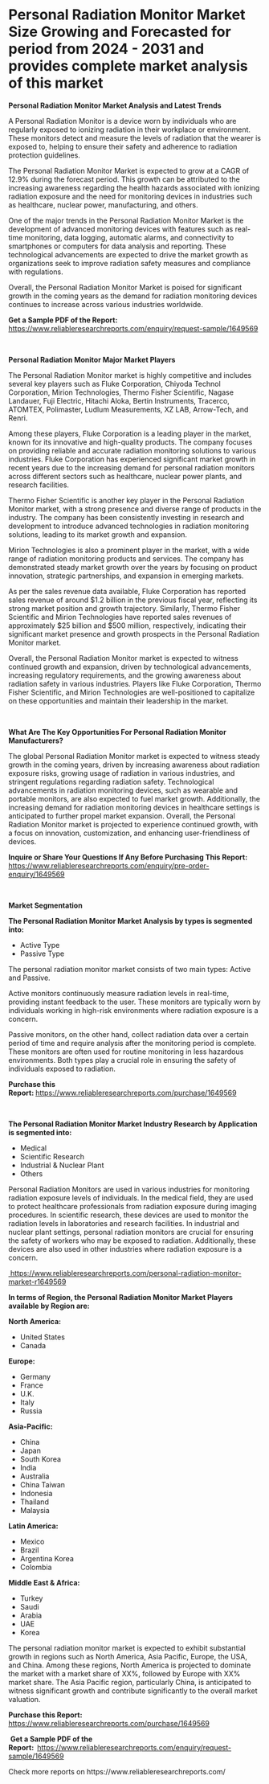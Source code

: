 <p><h1>Personal Radiation Monitor Market Size Growing and Forecasted for period from 2024 - 2031 and provides complete market analysis of this market</h1></p><p><strong>Personal Radiation Monitor Market Analysis and Latest Trends</strong></p>
<p><p>A Personal Radiation Monitor is a device worn by individuals who are regularly exposed to ionizing radiation in their workplace or environment. These monitors detect and measure the levels of radiation that the wearer is exposed to, helping to ensure their safety and adherence to radiation protection guidelines.</p><p>The Personal Radiation Monitor Market is expected to grow at a CAGR of 12.9% during the forecast period. This growth can be attributed to the increasing awareness regarding the health hazards associated with ionizing radiation exposure and the need for monitoring devices in industries such as healthcare, nuclear power, manufacturing, and others.</p><p>One of the major trends in the Personal Radiation Monitor Market is the development of advanced monitoring devices with features such as real-time monitoring, data logging, automatic alarms, and connectivity to smartphones or computers for data analysis and reporting. These technological advancements are expected to drive the market growth as organizations seek to improve radiation safety measures and compliance with regulations.</p><p>Overall, the Personal Radiation Monitor Market is poised for significant growth in the coming years as the demand for radiation monitoring devices continues to increase across various industries worldwide.</p></p>
<p><strong>Get a Sample PDF of the Report:&nbsp;</strong> <a href="https://www.reliableresearchreports.com/enquiry/request-sample/1649569">https://www.reliableresearchreports.com/enquiry/request-sample/1649569</a></p>
<p>&nbsp;</p>
<p><strong>Personal Radiation Monitor Major Market Players</strong></p>
<p><p>The Personal Radiation Monitor market is highly competitive and includes several key players such as Fluke Corporation, Chiyoda Technol Corporation, Mirion Technologies, Thermo Fisher Scientific, Nagase Landauer, Fuji Electric, Hitachi Aloka, Bertin Instruments, Tracerco, ATOMTEX, Polimaster, Ludlum Measurements, XZ LAB, Arrow-Tech, and Renri. </p><p>Among these players, Fluke Corporation is a leading player in the market, known for its innovative and high-quality products. The company focuses on providing reliable and accurate radiation monitoring solutions to various industries. Fluke Corporation has experienced significant market growth in recent years due to the increasing demand for personal radiation monitors across different sectors such as healthcare, nuclear power plants, and research facilities.</p><p>Thermo Fisher Scientific is another key player in the Personal Radiation Monitor market, with a strong presence and diverse range of products in the industry. The company has been consistently investing in research and development to introduce advanced technologies in radiation monitoring solutions, leading to its market growth and expansion.</p><p>Mirion Technologies is also a prominent player in the market, with a wide range of radiation monitoring products and services. The company has demonstrated steady market growth over the years by focusing on product innovation, strategic partnerships, and expansion in emerging markets.</p><p>As per the sales revenue data available, Fluke Corporation has reported sales revenue of around $1.2 billion in the previous fiscal year, reflecting its strong market position and growth trajectory. Similarly, Thermo Fisher Scientific and Mirion Technologies have reported sales revenues of approximately $25 billion and $500 million, respectively, indicating their significant market presence and growth prospects in the Personal Radiation Monitor market. </p><p>Overall, the Personal Radiation Monitor market is expected to witness continued growth and expansion, driven by technological advancements, increasing regulatory requirements, and the growing awareness about radiation safety in various industries. Players like Fluke Corporation, Thermo Fisher Scientific, and Mirion Technologies are well-positioned to capitalize on these opportunities and maintain their leadership in the market.</p></p>
<p>&nbsp;</p>
<p><strong>What Are The Key Opportunities For Personal Radiation Monitor Manufacturers?</strong></p>
<p><p>The global Personal Radiation Monitor market is expected to witness steady growth in the coming years, driven by increasing awareness about radiation exposure risks, growing usage of radiation in various industries, and stringent regulations regarding radiation safety. Technological advancements in radiation monitoring devices, such as wearable and portable monitors, are also expected to fuel market growth. Additionally, the increasing demand for radiation monitoring devices in healthcare settings is anticipated to further propel market expansion. Overall, the Personal Radiation Monitor market is projected to experience continued growth, with a focus on innovation, customization, and enhancing user-friendliness of devices.</p></p>
<p><strong>Inquire or Share Your Questions If Any Before Purchasing This Report:</strong> <a href="https://www.reliableresearchreports.com/enquiry/pre-order-enquiry/1649569">https://www.reliableresearchreports.com/enquiry/pre-order-enquiry/1649569</a></p>
<p>&nbsp;</p>
<p><strong>Market Segmentation</strong></p>
<p><strong>The Personal Radiation Monitor Market Analysis by types is segmented into:</strong></p>
<p><ul><li>Active Type</li><li>Passive Type</li></ul></p>
<p><p>The personal radiation monitor market consists of two main types: Active and Passive. </p><p>Active monitors continuously measure radiation levels in real-time, providing instant feedback to the user. These monitors are typically worn by individuals working in high-risk environments where radiation exposure is a concern. </p><p>Passive monitors, on the other hand, collect radiation data over a certain period of time and require analysis after the monitoring period is complete. These monitors are often used for routine monitoring in less hazardous environments. Both types play a crucial role in ensuring the safety of individuals exposed to radiation.</p></p>
<p><strong>Purchase this Report:&nbsp;</strong><a href="https://www.reliableresearchreports.com/purchase/1649569">https://www.reliableresearchreports.com/purchase/1649569</a></p>
<p>&nbsp;</p>
<p><strong>The Personal Radiation Monitor Market Industry Research by Application is segmented into:</strong></p>
<p><ul><li>Medical</li><li>Scientific Research</li><li>Industrial & Nuclear Plant</li><li>Others</li></ul></p>
<p><p>Personal Radiation Monitors are used in various industries for monitoring radiation exposure levels of individuals. In the medical field, they are used to protect healthcare professionals from radiation exposure during imaging procedures. In scientific research, these devices are used to monitor the radiation levels in laboratories and research facilities. In industrial and nuclear plant settings, personal radiation monitors are crucial for ensuring the safety of workers who may be exposed to radiation. Additionally, these devices are also used in other industries where radiation exposure is a concern.</p></p>
<p><a href="https://www.reliableresearchreports.com/personal-radiation-monitor-market-r1649569">&nbsp;https://www.reliableresearchreports.com/personal-radiation-monitor-market-r1649569</a></p>
<p><strong>In terms of Region, the Personal Radiation Monitor Market Players available by Region are:</strong></p>
<p>
    <p> <strong> North America: </strong>
        <ul>
            <li>United States</li>
            <li>Canada</li>
        </ul>
        </p> 
    <p> <strong> Europe: </strong>
        <ul>
            <li>Germany</li>
            <li>France</li>
            <li>U.K.</li>
            <li>Italy</li>
            <li>Russia</li>
        </ul>
        </p> 
    <p> <strong> Asia-Pacific: </strong>
        <ul>
            <li>China</li>
            <li>Japan</li>
            <li>South Korea</li>
            <li>India</li>
            <li>Australia</li>
            <li>China Taiwan</li>
            <li>Indonesia</li>
            <li>Thailand</li>
            <li>Malaysia</li>
        </ul>
        </p> 
    <p> <strong> Latin America: </strong>
        <ul>
            <li>Mexico</li>
            <li>Brazil</li>
            <li>Argentina Korea</li>
            <li>Colombia</li>
        </ul>
        </p> 
    <p> <strong> Middle East & Africa: </strong>
        <ul>
            <li>Turkey</li>
            <li>Saudi</li>
            <li>Arabia</li>
            <li>UAE</li>
            <li>Korea</li>
        </ul>
    </p>
    </p>
<p><p>The personal radiation monitor market is expected to exhibit substantial growth in regions such as North America, Asia Pacific, Europe, the USA, and China. Among these regions, North America is projected to dominate the market with a market share of XX%, followed by Europe with XX% market share. The Asia Pacific region, particularly China, is anticipated to witness significant growth and contribute significantly to the overall market valuation.</p></p>
<p><strong>Purchase this Report: </strong><a href="https://www.reliableresearchreports.com/purchase/1649569">https://www.reliableresearchreports.com/purchase/1649569</a></p>
<p>&nbsp;<strong>Get a Sample PDF of the Report:&nbsp;&nbsp;</strong><a href="https://www.reliableresearchreports.com/enquiry/request-sample/1649569">https://www.reliableresearchreports.com/enquiry/request-sample/1649569</a></p>
<p><strong></strong></p>
<p>Check more reports on https://www.reliableresearchreports.com/</p>